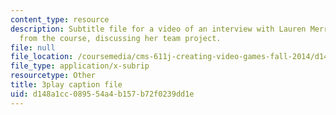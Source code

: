 ```yaml
---
content_type: resource
description: Subtitle file for a video of an interview with Lauren Merriman, a student
  from the course, discussing her team project.
file: null
file_location: /coursemedia/cms-611j-creating-video-games-fall-2014/d148a1cc089554a4b157b72f0239dd1e_Od21y3eAwUo.vtt
file_type: application/x-subrip
resourcetype: Other
title: 3play caption file
uid: d148a1cc-0895-54a4-b157-b72f0239dd1e
---
```

